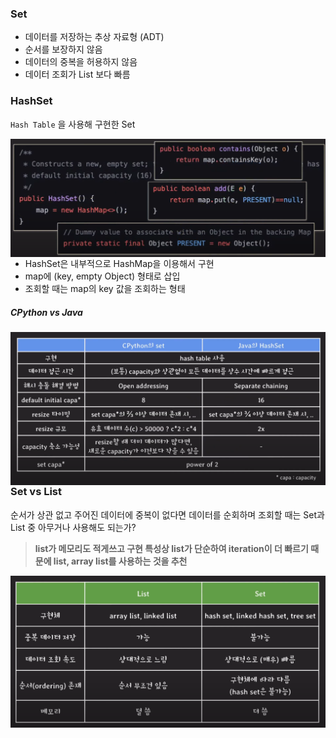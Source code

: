 ### Set

- 데이터를 저장하는 추상 자료형 (ADT)
- 순서를 보장하지 않음
- 데이터의 중복을 허용하지 않음
- 데이터 조회가 List 보다 빠름



### HashSet

`Hash Table` 을 사용해 구현한 Set

<img src="../images/image-20241126012048414.png" alt="image-20241126012048414" style="zoom:80%;" align="left"/>

- HashSet은 내부적으로 HashMap을 이용해서 구현
- map에 (key, empty Object) 형태로 삽입
- 조회할 때는 map의 key 값을 조회하는 형태



##### CPython vs Java

<img src="../images/image-20241126014447500.png" alt="image-20241126014447500" style="zoom:80%;" align="left"/>



### Set vs List

순서가 상관 없고 주어진 데이터에 중복이 없다면 데이터를 순회하며 조회할 때는 Set과 List 중 아무거나 사용해도 되는가?

> **list가 메모리도 적게쓰고 구현 특성상 list가 단순하여 iteration이 더 빠르기 때문에 list, array list를 사용하는 것을 추천**



<img src="../images/image-20241126015151897.png" alt="image-20241126015151897" style="zoom:80%;" align="left"/>